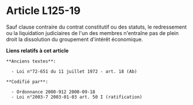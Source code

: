 # Article L125-19

Sauf clause contraire du contrat constitutif ou des statuts, le redressement ou la liquidation judiciaires de l'un des
membres n'entraîne pas de plein droit la dissolution du groupement d'intérêt économique.

**Liens relatifs à cet article**

	**Anciens textes**:

	  - Loi n°72-651 du 11 juillet 1972 - art. 18 (Ab)

	**Codifié par**:

	  - Ordonnance 2000-912 2000-09-18
	  - Loi n°2003-7 2003-01-03 art. 50 I (ratification)
